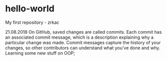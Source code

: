 # hello-world
My first repository - zrkac





21.08.2018
On GitHub, saved changes are called commits. Each commit has an associated commit message, which is a description explaining why a particular change was made. Commit messages capture the history of your changes, so other contributors can understand what you’ve done and why.
Learning some new stuff on OOP;
